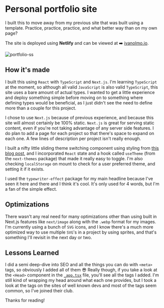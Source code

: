 # Personal portfolio site

I built this to move away from my previous site that was built using a template. Practice, practice, practice, and what better way than on my own page?

The site is deployed using **Netlify** and can be viewed at ➡️ [ivanolmo.io](https://ivanolmo.io).

![portfolio-ss](https://user-images.githubusercontent.com/48425752/180934622-483cf6df-a883-4172-89cb-1b41470a2406.png)

## How it's made

I built this using `React` with `TypeScript` and `Next.js`. I'm learning `TypeScript` at the moment, so although all valid `JavaScript` is also valid `TypeScript`, this site uses a bare amount of actual types. I wanted to get a little experience and deploy something simple before moving on to something where defining types would be beneficial, as I just didn't see the need to define more than a couple for this project.

I chose to use `Next.js` because of previous experience, and because this site will almost certainly be 100% static. `Next.js` is great for serving static content, even if you're not taking advantage of any server side features. I do plan to add a page for each project so that there's space to expand on each one. A few lines of description per project isn't really enough.

I built a nifty little sliding theme switching component using styling from [this blog post](https://h.daily-dev-tips.com/creating-day-night-css-only-toggle-switch), and I incorporated `React` state and a hook called `useTheme` (from the `next-themes` package) that made it really easy to toggle. I'm also checking `localStorage` on mount to check for a user preferred theme, and setting it if it exists.

I used the `typewriter-effect` package for my main headline because I've seen it here and there and I think it's cool. It's only used for 4 words, but I'm a fan of the simple effect.

## Optimizations

There wasn't any real need for many optimizations other than using built in Next.js features like `next/image` along with the `.webp` format for my images. I'm currently using a bunch of `SVG` icons, and I know there's a much more optimized way to use multiple `SVG`'s in a project by using sprites, and that's something I'll revisit in the next day or two.

## Lessons Learned

I did a semi deep-dive into SEO and all the things you can do with `<meta>` tags, so obviously I added all of them 😎 Really though, if you take a look at the `<Head>` component in the [`_app.tsx`](/pages/_app.tsx) file, you'll see all the tags I added. I'm still kind of wrapping my head around what each one provides, but I took a look at the tags on the sites of well known devs and most of the tags seem common, so I've joined their club.

Thanks for reading!
